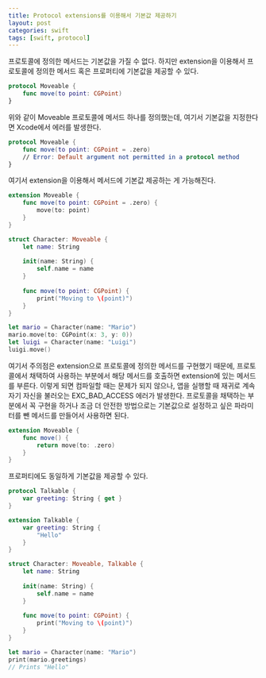 ```yaml
---
title: Protocol extensions를 이용해서 기본값 제공하기
layout: post
categories: swift
tags: [swift, protocol]
---
```

프로토콜에 정의한 메서드는 기본값을 가질 수 없다. 하지만 extension을 이용해서 프로토콜에 정의한 메서드 혹은 프로퍼티에 기본값을 제공할 수 있다.

```swift
protocol Moveable {
    func move(to point: CGPoint)
}
```

위와 같이 Moveable 프로토콜에 메서드 하나를 정의했는데, 여기서 기본값을 지정한다면 Xcode에서 에러를 발생한다.

```swift
protocol Moveable {
    func move(to point: CGPoint = .zero)
    // Error: Default argument not permitted in a protocol method
}
```

여기서 extension을 이용해서 메서드에 기본값 제공하는 게 가능해진다.

```swift
extension Moveable {
    func move(to point: CGPoint = .zero) {
        move(to: point)
    }
}

struct Character: Moveable {
    let name: String
    
    init(name: String) {
        self.name = name
    }
    
    func move(to point: CGPoint) {
        print("Moving to \(point)")
    }
}

let mario = Character(name: "Mario")
mario.move(to: CGPoint(x: 3, y: 0))
let luigi = Character(name: "Luigi")
luigi.move()
```

여기서 주의점은 extension으로 프로토콜에 정의한 메서드를 구현했기 때문에, 프로토콜에서 채택하여 사용하는 부분에서 해당 메서드를 호출하면 extension에 있는 메서드를 부른다. 이렇게 되면 컴파일할 때는 문제가 되지 않으나, 앱을 실행할 때 재귀로 계속 자기 자신을 불러오는 EXC_BAD_ACCESS 에러가 발생한다. 프로토콜을 채택하는 부분에서 꼭 구현을 하거나 조금 더 안전한 방법으로는 기본값으로 설정하고 싶은 파라미터를 뺀 메서드를 만들어서 사용하면 된다.

```swift
extension Moveable {
    func move() {
        return move(to: .zero)
    }
}
```

프로퍼티에도 동일하게 기본값을 제공할 수 있다.

```swift
protocol Talkable {
    var greeting: String { get }
}

extension Talkable {
    var greeting: String {
        "Hello"
    }
}

struct Character: Moveable, Talkable {
    let name: String
    
    init(name: String) {
        self.name = name
    }
    
    func move(to point: CGPoint) {
        print("Moving to \(point)")
    }
}

let mario = Character(name: "Mario")
print(mario.greetings)
// Prints "Hello"
```